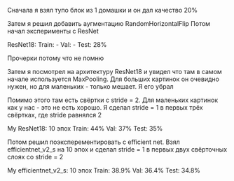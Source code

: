 Сначала я взял тупо блок из 1 домашки и он дал качество 20%

Затем я решил добавить аугментацию RandomHorizontalFlip
Потом начал эксперименты с ResNet

ResNet18:
Train: -
Val: -
Test: 28%

Прочерки потому что не помню

Затем я посмотрел на архитектуру ResNet18 и увидел что там в самом начале используется MaxPooling. Для больших картинок он очевидно нужен, но для маленьких - только мешает. Я его убрал

Помимо этого там есть свёртки с stride = 2. Для маленьких картинок как у нас - это не есть хорошо. Я сделал stride = 1 в первых трёх свёртках, где stride равнялся 2

My ResNet18:
10 эпох
Train: 44%
Val: 37%
Test: 35%

Потом решил поэксперементировать с efficient net. Взял efficientnet_v2_s на 10 эпох и сделал stride = 1 в первых двух свёрточных слоях со stride = 2

My efficientnet_v2_s:
10 эпох
Train: 38.9%
Val: 36.4%
Test: 34.8%